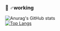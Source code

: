 ### 🏃‍ ♂️working
![Anurag's GitHub stats](https://github-readme-stats.vercel.app/api?username=jeehoo0767&theme=radical&show_icons=true&count_private=true&include_all_commits=true)\
[![Top Langs](https://github-readme-stats.vercel.app/api/top-langs/?username=jeehoo0767&langs_count=5&theme=radical&layout=demo&hide=java,html)](https://github.com/jeehoo0767/github-readme-stats)

<!--
**jeehoo0767/jeehoo0767** is a ✨ _special_ ✨ repository because its `README.md` (this file) appears on your GitHub profile.

Here are some ideas to get you started:

- 🔭 I’m currently working on ...
- 🌱 I’m currently learning ...
- 👯 I’m looking to collaborate on ...
- 🤔 I’m looking for help with ...
- 💬 Ask me about ...
- 📫 How to reach me: ...
- 😄 Pronouns: ...
- ⚡ Fun fact: ...
-->
